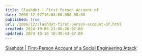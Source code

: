 ```yaml
---
title: Slashdot | First Person Account of
date: 2006-12-02T16:03:00.000-08:00
published: true
url: /2006/12/slashdot-first-person-account-of.html
created: 2024-10-06 21:06:26-07:00
updated: 2024-10-10 10:49:43-07:00
---
```


  
  
[Slashdot | First-Person Account of a Social Engineering Attack](https://it.slashdot.org/article.pl?sid=06/11/30/1651255)